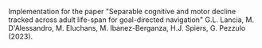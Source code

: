 Implementation for the paper "Separable cognitive and motor decline tracked across adult life-span for goal-directed navigation" G.L. Lancia, M. D'Alessandro, M. Eluchans, M. Ibanez-Berganza, H.J. Spiers, G. Pezzulo (2023).
